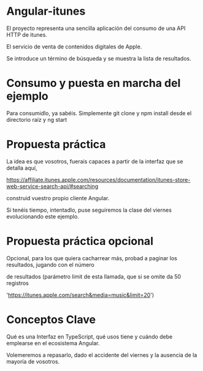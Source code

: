 # Angular-itunes

El proyecto representa una sencilla aplicación del consumo de una API HTTP de itunes.

El servicio de venta de contenidos digitales de Apple.

Se introduce un término de búsqueda y se muestra la lista de resultados.

# Consumo y puesta en marcha del ejemplo

Para consumidlo, ya sabéis. Simplemente git clone y npm install desde el directorio raíz y ng start

# Propuesta práctica

La idea es que vosotros, fuerais capaces a partir de la interfaz que se detalla aquí, 

https://affiliate.itunes.apple.com/resources/documentation/itunes-store-web-service-search-api/#searching 

construid vuestro propio cliente Angular.

Si tenéis tiempo, intentadlo, puse seguiremos la clase del viernes evolucionando este ejemplo.

# Propuesta práctica opcional

Opcional, para los que quiera cacharrear más, probad a paginar los resultados, jugando con el número

de resultados (parámetro limit de esta llamada, que si se omite da 50 registros

'https://itunes.apple.com/search&media=music&limit=20')

# Conceptos Clave

Qué es una Interfaz en TypeScript, qué usos tiene y cuándo debe emplearse en el ecosistema Angular.

Volemeremos a repasarlo, dado el accidente del viernes y la ausencia de la mayoría de vosotros.
